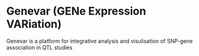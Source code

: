 # Genevar (GENe Expression VARiation)
Genevar is a platform for integrative analysis and visulisation of SNP-gene association in QTL studies
